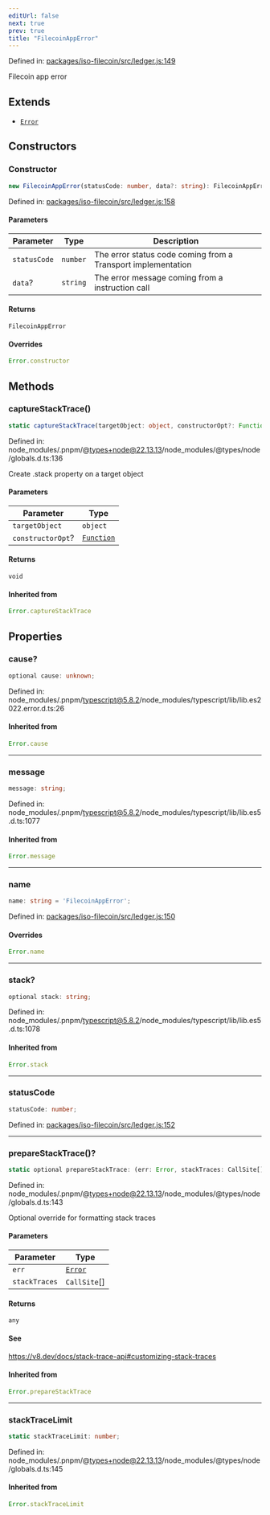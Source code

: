 ```yaml
---
editUrl: false
next: true
prev: true
title: "FilecoinAppError"
---
```


Defined in: [packages/iso-filecoin/src/ledger.js:149](https://github.com/hugomrdias/filecoin/blob/main/packages/iso-filecoin/src/ledger.js#L149)

Filecoin app error

## Extends

- [`Error`](https://developer.mozilla.org/docs/Web/JavaScript/Reference/Global_Objects/Error)

## Constructors

### Constructor

```ts
new FilecoinAppError(statusCode: number, data?: string): FilecoinAppError
```

Defined in: [packages/iso-filecoin/src/ledger.js:158](https://github.com/hugomrdias/filecoin/blob/main/packages/iso-filecoin/src/ledger.js#L158)

#### Parameters

| Parameter | Type | Description |
| ------ | ------ | ------ |
| `statusCode` | `number` | The error status code coming from a Transport implementation |
| `data`? | `string` | The error message coming from a instruction call |

#### Returns

`FilecoinAppError`

#### Overrides

```ts
Error.constructor
```

## Methods

### captureStackTrace()

```ts
static captureStackTrace(targetObject: object, constructorOpt?: Function): void
```

Defined in: node\_modules/.pnpm/@types+node@22.13.13/node\_modules/@types/node/globals.d.ts:136

Create .stack property on a target object

#### Parameters

| Parameter | Type |
| ------ | ------ |
| `targetObject` | `object` |
| `constructorOpt`? | [`Function`](https://developer.mozilla.org/docs/Web/JavaScript/Reference/Global_Objects/Function) |

#### Returns

`void`

#### Inherited from

```ts
Error.captureStackTrace
```

## Properties

### cause?

```ts
optional cause: unknown;
```

Defined in: node\_modules/.pnpm/typescript@5.8.2/node\_modules/typescript/lib/lib.es2022.error.d.ts:26

#### Inherited from

```ts
Error.cause
```

***

### message

```ts
message: string;
```

Defined in: node\_modules/.pnpm/typescript@5.8.2/node\_modules/typescript/lib/lib.es5.d.ts:1077

#### Inherited from

```ts
Error.message
```

***

### name

```ts
name: string = 'FilecoinAppError';
```

Defined in: [packages/iso-filecoin/src/ledger.js:150](https://github.com/hugomrdias/filecoin/blob/main/packages/iso-filecoin/src/ledger.js#L150)

#### Overrides

```ts
Error.name
```

***

### stack?

```ts
optional stack: string;
```

Defined in: node\_modules/.pnpm/typescript@5.8.2/node\_modules/typescript/lib/lib.es5.d.ts:1078

#### Inherited from

```ts
Error.stack
```

***

### statusCode

```ts
statusCode: number;
```

Defined in: [packages/iso-filecoin/src/ledger.js:152](https://github.com/hugomrdias/filecoin/blob/main/packages/iso-filecoin/src/ledger.js#L152)

***

### prepareStackTrace()?

```ts
static optional prepareStackTrace: (err: Error, stackTraces: CallSite[]) => any;
```

Defined in: node\_modules/.pnpm/@types+node@22.13.13/node\_modules/@types/node/globals.d.ts:143

Optional override for formatting stack traces

#### Parameters

| Parameter | Type |
| ------ | ------ |
| `err` | [`Error`](https://developer.mozilla.org/docs/Web/JavaScript/Reference/Global_Objects/Error) |
| `stackTraces` | `CallSite`[] |

#### Returns

`any`

#### See

https://v8.dev/docs/stack-trace-api#customizing-stack-traces

#### Inherited from

```ts
Error.prepareStackTrace
```

***

### stackTraceLimit

```ts
static stackTraceLimit: number;
```

Defined in: node\_modules/.pnpm/@types+node@22.13.13/node\_modules/@types/node/globals.d.ts:145

#### Inherited from

```ts
Error.stackTraceLimit
```

